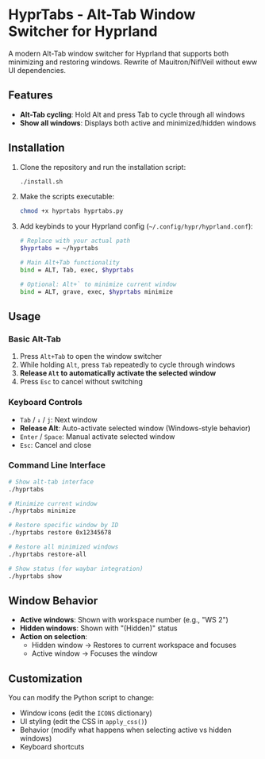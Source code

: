 # HyprTabs - Alt-Tab Window Switcher for Hyprland

A modern Alt-Tab window switcher for Hyprland that supports both minimizing and restoring windows. Rewrite of Mauitron/NiflVeil without eww UI dependencies.

## Features

- **Alt-Tab cycling**: Hold Alt and press Tab to cycle through all windows
- **Show all windows**: Displays both active and minimized/hidden windows

## Installation

1. Clone the repository and run the installation script:
   ```bash
   ./install.sh
   ```

2. Make the scripts executable:
   ```bash
   chmod +x hyprtabs hyprtabs.py
   ```

3. Add keybinds to your Hyprland config (`~/.config/hypr/hyprland.conf`):
   ```bash
   # Replace with your actual path
   $hyprtabs = ~/hyprtabs
   
   # Main Alt+Tab functionality
   bind = ALT, Tab, exec, $hyprtabs
   
   # Optional: Alt+` to minimize current window
   bind = ALT, grave, exec, $hyprtabs minimize
   ```

## Usage

### Basic Alt-Tab
1. Press `Alt+Tab` to open the window switcher
2. While holding `Alt`, press `Tab` repeatedly to cycle through windows
3. **Release `Alt` to automatically activate the selected window**
4. Press `Esc` to cancel without switching

### Keyboard Controls
- `Tab` / `↓` / `j`: Next window 
- **Release Alt**: Auto-activate selected window (Windows-style behavior)
- `Enter` / `Space`: Manual activate selected window
- `Esc`: Cancel and close

### Command Line Interface
```bash
# Show alt-tab interface
./hyprtabs

# Minimize current window
./hyprtabs minimize

# Restore specific window by ID
./hyprtabs restore 0x12345678

# Restore all minimized windows
./hyprtabs restore-all

# Show status (for waybar integration)
./hyprtabs show
```

## Window Behavior

- **Active windows**: Shown with workspace number (e.g., "WS 2")
- **Hidden windows**: Shown with "(Hidden)" status
- **Action on selection**:
  - Hidden window → Restores to current workspace and focuses
  - Active window → Focuses the window

## Customization

You can modify the Python script to change:
- Window icons (edit the `ICONS` dictionary)
- UI styling (edit the CSS in `apply_css()`)
- Behavior (modify what happens when selecting active vs hidden windows)
- Keyboard shortcuts


